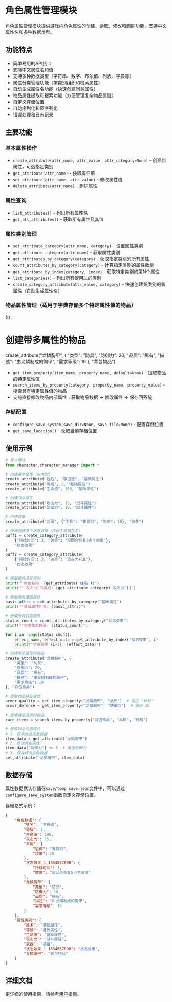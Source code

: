 # 角色属性管理模块

角色属性管理模块提供游戏内角色属性的创建、读取、修改和删除功能，支持中文属性名和多种数据类型。

## 功能特点

- 简单易用的API接口
- 支持中文属性名和值
- 支持多种数据类型（字符串、数字、布尔值、列表、字典等）
- 属性分类管理功能（按类别组织和检索属性）
- 自动生成属性名功能（快速创建同类属性）
- 物品属性提取和搜索功能（方便管理复杂物品属性）
- 自定义存储位置
- 自动序列化和反序列化
- 错误处理和日志记录

## 主要功能

### 基本属性操作

- `create_attribute(attr_name, attr_value, attr_category=None)` - 创建新属性，可选指定类别
- `get_attribute(attr_name)` - 获取属性值
- `set_attribute(attr_name, attr_value)` - 修改属性值
- `delete_attribute(attr_name)` - 删除属性

### 属性查询

- `list_attributes()` - 列出所有属性名
- `get_all_attributes()` - 获取所有属性及其值

### 属性类别管理

- `set_attribute_category(attr_name, category)` - 设置属性类别
- `get_attribute_category(attr_name)` - 获取属性类别
- `get_attributes_by_category(category)` - 获取指定类别的所有属性
- `count_attributes_by_category(category)` - 计算指定类别的属性数量
- `get_attribute_by_index(category, index)` - 获取特定类别的第N个属性
- `list_categories()` - 列出所有使用过的类别
- `create_category_attribute(attr_value, category)` - 快速创建某类别的新属性（自动生成属性名）

### 物品属性管理（适用于字典存储多个特定属性值的物品）
如：
# 创建带多属性的物品
create_attribute("龙鳞胸甲", {
    "类型": "防具",
    "防御力": 20,
    "品质": "稀有",
    "描述": "由龙鳞制成的胸甲",
    "需求等级": 10
}, "背包物品")

- `get_item_property(item_name, property_name, default=None)` - 提取物品的特定属性值
- `search_items_by_property(category, property_name, property_value)` - 搜索具有特定属性值的物品
- 支持直接修改物品内部属性：获取物品数据 -> 修改属性 -> 保存回系统

### 存储配置

- `configure_save_system(save_dir=None, save_file=None)` - 配置存储位置
- `get_save_location()` - 获取当前存档位置

## 使用示例

```python
# 导入模块
from character.character_manager import *

# 创建基本属性（带类别）
create_attribute("姓名", "李逍遥", "基础属性")
create_attribute("等级", 1, "基础属性")
create_attribute("生命值", 100, "基础属性")

# 创建战斗属性
create_attribute("攻击力", 15, "战斗属性")
create_attribute("防御力", 10, "战斗属性")

# 创建装备
create_attribute("武器", {"名称": "青锋剑", "攻击": 10}, "装备")

# 快速创建多个状态效果（自动生成属性名）
buff1 = create_category_attribute(
    {"持续时间": 3, "效果": "每回合恢复5点生命值"}, 
    "状态效果"
)
buff2 = create_category_attribute(
    {"持续时间": 2, "效果": "攻击力+10"}, 
    "状态效果"
)

# 获取属性及其类别
print(f"角色名称: {get_attribute('姓名')}")
print(f"'攻击力'的类别: {get_attribute_category('攻击力')}")

# 获取所有基础属性
basic_attrs = get_attributes_by_category("基础属性")
print(f"基础属性列表: {basic_attrs}")

# 获取所有状态效果
status_count = count_attributes_by_category("状态效果")
print(f"状态效果数量: {status_count}")

for i in range(status_count):
    effect_name, effect_data = get_attribute_by_index("状态效果", i)
    print(f"状态效果 {i+1}: {effect_data}")

# 创建带多属性的物品
create_attribute("龙鳞胸甲", {
    "类型": "防具",
    "防御力": 20,
    "品质": "稀有",
    "描述": "由龙鳞制成的胸甲",
    "需求等级": 10
}, "背包物品")

# 提取物品特定属性
armor_quality = get_item_property("龙鳞胸甲", "品质")  # 返回 "稀有"
armor_defense = get_item_property("龙鳞胸甲", "防御力")  # 返回 20

# 搜索特定品质的物品
rare_items = search_items_by_property("背包物品", "品质", "稀有")

# 修改物品内部属性
# 1. 获取物品完整数据
item_data = get_attribute("龙鳞胸甲")
# 2. 修改特定属性
item_data["防御力"] += 5  # 增加防御力
# 3. 保存修改后的数据
set_attribute("龙鳞胸甲", item_data)
```

## 数据存储

属性数据默认存储在`save/temp_save.json`文件中，可以通过`configure_save_system`函数自定义存储位置。

存储格式示例：

```json
{
    "角色数据": {
        "姓名": "李逍遥",
        "等级": 1,
        "生命值": 100,
        "攻击力": 15,
        "武器": {
            "名称": "青锋剑",
            "攻击": 10
        },
        "状态效果_1_1634567890": {
            "持续时间": 3,
            "效果": "每回合恢复5点生命值"
        },
        "龙鳞胸甲": {
            "类型": "防具",
            "防御力": 20,
            "品质": "稀有",
            "描述": "由龙鳞制成的胸甲",
            "需求等级": 10
        }
    },
    "属性类别": {
        "姓名": "基础属性",
        "等级": "基础属性",
        "生命值": "基础属性",
        "攻击力": "战斗属性",
        "武器": "装备",
        "状态效果_1_1634567890": "状态效果",
        "龙鳞胸甲": "背包物品"
    }
}
```

## 详细文档

更详细的使用指南，请参考[用户指南](./user_guide.md)。 